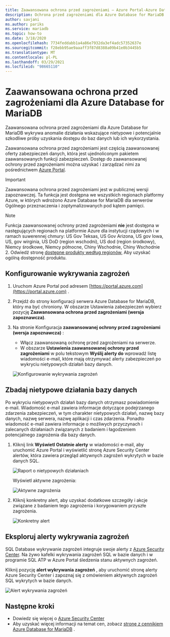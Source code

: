 ```yaml
---
title: Zaawansowana ochrona przed zagrożeniami — Azure Portal-Azure Database for MariaDB
description: Ochrona przed zagrożeniami dla Azure Database for MariaDB wykrywa nietypowe działania bazy danych wskazujące na potencjalne zagrożenia bezpieczeństwa bazy danych.
author: savjani
ms.author: pariks
ms.service: mariadb
ms.topic: how-to
ms.date: 3/18/2020
ms.openlocfilehash: 7734feddabb1a4a86e7932da3ef4adc57352637e
ms.sourcegitcommit: f28ebb95ae9aaaff3f87d8388a09b41e0b3445b5
ms.translationtype: MT
ms.contentlocale: pl-PL
ms.lasthandoff: 03/29/2021
ms.locfileid: "98665110"
---
```

# <a name="advanced-threat-protection-for-azure-database-for-mariadb"></a>Zaawansowana ochrona przed zagrożeniami dla Azure Database for MariaDB

Zaawansowana ochrona przed zagrożeniami dla Azure Database for MariaDB wykrywa anomalie działania wskazujące nietypowe i potencjalnie szkodliwe próby uzyskania dostępu do baz danych lub ich wykorzystania.

Zaawansowana ochrona przed zagrożeniami jest częścią zaawansowanej oferty zabezpieczeń danych, która jest ujednoliconym pakietem zaawansowanych funkcji zabezpieczeń. Dostęp do zaawansowanej ochrony przed zagrożeniami można uzyskać i zarządzać nimi za pośrednictwem [Azure Portal](https://portal.azure.com).

> [!IMPORTANT]
> Zaawansowana ochrona przed zagrożeniami jest w publicznej wersji zapoznawczej. Ta funkcja jest dostępna we wszystkich regionach platformy Azure, w których wdrożono Azure Database for MariaDB dla serwerów Ogólnego przeznaczenia i zoptymalizowanych pod kątem pamięci.

> [!NOTE]
> Funkcja zaawansowanej ochrony przed zagrożeniami **nie** jest dostępna w następujących regionach na platformie Azure dla instytucji rządowych i w ramach suwerennej chmury: US Gov Teksas, US Gov Arizona, US gov Iowa, US, gov wirginia, US DoD (region wschodni), US dod (region środkowy), Niemcy środkowe, Niemcy północne, Chiny Wschodnie, Chiny Wschodnie 2. Odwiedź stronę [dostępne produkty według regionów,](https://azure.microsoft.com/global-infrastructure/services/) Aby uzyskać ogólną dostępność produktu.

## <a name="set-up-threat-detection"></a>Konfigurowanie wykrywania zagrożeń
1. Uruchom Azure Portal pod adresem [https://portal.azure.com](https://portal.azure.com) .
2. Przejdź do strony konfiguracji serwera Azure Database for MariaDB, który ma być chroniony. W obszarze Ustawienia zabezpieczeń wybierz pozycję **Zaawansowana ochrona przed zagrożeniami (wersja zapoznawcza)**.
3. Na stronie Konfiguracja **zaawansowanej ochrony przed zagrożeniami (wersja zapoznawcza)** :

   - Włącz zaawansowaną ochronę przed zagrożeniami na serwerze.
   - W obszarze **Ustawienia zaawansowanej ochrony przed zagrożeniami** w polu tekstowym **Wyślij alerty do** wprowadź listę wiadomości e-mail, które mają otrzymywać alerty zabezpieczeń po wykryciu nietypowych działań bazy danych.
  
   ![Konfigurowanie wykrywania zagrożeń](./media/howto-database-threat-protection-portal/set-up-threat-protection.png)

## <a name="explore-anomalous-database-activities"></a>Zbadaj nietypowe działania bazy danych

Po wykryciu nietypowych działań bazy danych otrzymasz powiadomienie e-mail. Wiadomość e-mail zawiera informacje dotyczące podejrzanego zdarzenia zabezpieczeń, w tym charakter nietypowych działań, nazwę bazy danych, nazwę serwera, nazwę aplikacji i czas zdarzenia. Ponadto wiadomość e-mail zawiera informacje o możliwych przyczynach i zalecanych działaniach związanych z badaniem i łagodzeniem potencjalnego zagrożenia dla bazy danych.
 
1. Kliknij link **Wyświetl Ostatnie alerty** w wiadomości e-mail, aby uruchomić Azure Portal i wyświetlić stronę Azure Security Center alertów, która zawiera przegląd aktywnych zagrożeń wykrytych w bazie danych SQL.
    
    ![Raport o nietypowych działaniach](./media/howto-database-threat-protection-portal/anomalous-activity-report.png)

    Wyświetl aktywne zagrożenia:

    ![Aktywne zagrożenia](./media/howto-database-threat-protection-portal/active-threats.png)

2. Kliknij konkretny alert, aby uzyskać dodatkowe szczegóły i akcje związane z badaniem tego zagrożenia i korygowaniem przyszłe zagrożenia.
    
    ![Konkretny alert](./media/howto-database-threat-protection-portal/specific-alert.png)

## <a name="explore-threat-detection-alerts"></a>Eksploruj alerty wykrywania zagrożeń

SQL Database wykrywanie zagrożeń integruje swoje alerty z [Azure Security Center](https://azure.microsoft.com/services/security-center/). Na żywo kafelki wykrywania zagrożeń SQL w bazie danych i w programie SQL ATP w Azure Portal śledzenia stanu aktywnych zagrożeń.

Kliknij pozycję **alert wykrywania zagrożeń** , aby uruchomić stronę alerty Azure Security Center i zapoznaj się z omówieniem aktywnych zagrożeń SQL wykrytych w bazie danych.

   ![Alert wykrywania zagrożeń](./media/howto-database-threat-protection-portal/threat-detection-alert-asc.png)
   

## <a name="next-steps"></a>Następne kroki

* Dowiedz się więcej o [Azure Security Center](../security-center/security-center-introduction.md)
* Aby uzyskać więcej informacji na temat cen, zobacz [stronę z cennikiem Azure Database for MariaDB](https://azure.microsoft.com/pricing/details/mariadb/) .